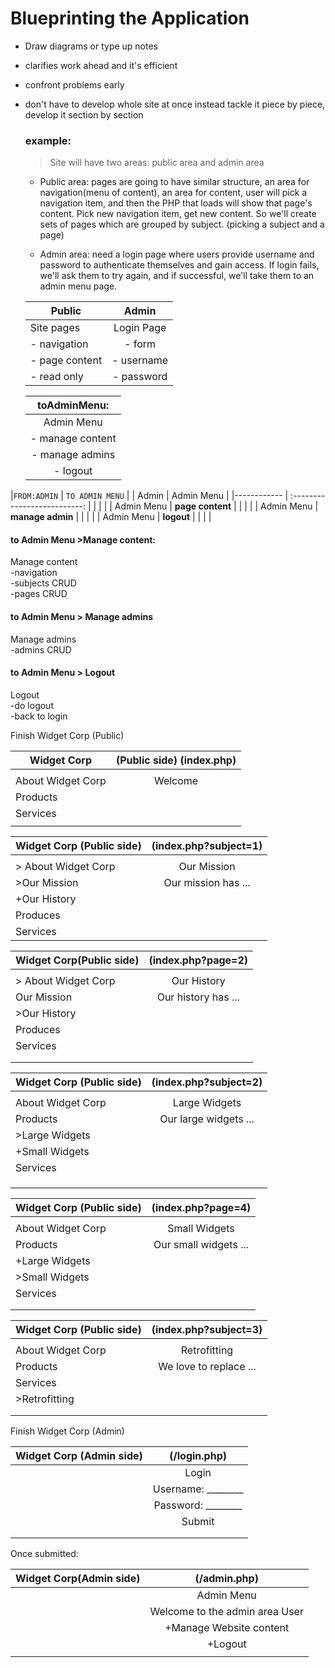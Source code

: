 # Blueprinting the Application

- Draw diagrams or type up notes
- clarifies work ahead and it's efficient
- confront problems early
- don't have to develop whole site at once instead
  tackle it piece by piece, develop it section by section

  ### example:

  > Site will have two areas: public area and admin area

  - Public area: pages are going to have similar structure, an area for  navigation(menu of content), an area
    for content, user will pick a navigation item, and then the PHP that loads will show that page's content.
    Pick new navigation item, get new content. So we'll create sets of pages which are grouped by subject.
    (picking a subject and a page)  

  - Admin area: need a login page where users provide username and password to authenticate themselves and
    gain access. If login fails, we'll ask them to try again, and if successful, we'll take them to an admin
    menu page.

  |Public                     |Admin                        |
  |---------------            |:---------------------------:|
  | Site pages                |   Login Page                |            
  | - navigation              |   - form                    |            
  | - page content            |   - username                |            
  | - read only               |   - password                |            
  
  
  
  
  |toAdminMenu:       |            
  |:------------------:           
  | Admin Menu        |                    
  | - manage content  |          
  | - manage admins   |         
  | - logout          |        
  
  
  

  
  
|`FROM:ADMIN` |   `TO ADMIN MENU`            |
| Admin       |           Admin Menu         |
|------------ | :--------------------------: |
|             |                              | 
| Admin Menu  |         **page content**     |
|             |                              |
| Admin Menu  |         **manage admin**     |
|             |                              |
| Admin Menu  |         **logout**           |
|             |                              |

  
  
  
      
   #### to Admin Menu >Manage content:   
  
Manage content         
      -navigation            
      -subjects CRUD          
      -pages CRUD              
 
 #### to Admin Menu > Manage admins
 
Manage admins           
      -admins CRUD           

#### to Admin Menu > Logout
Logout                 
      -do logout     
      -back to login           


  




  Finish Widget Corp  (Public)



  |   Widget Corp             | (Public side) (index.php)   |
  |---------------------      | :--------------------------:|
  |                           |                             |
  |   About Widget Corp       |  Welcome                    |
  |   Products                |                             |
  |   Services                |                             |
  |                           |                             |

  


  
  

 
  | Widget Corp (Public side) | (index.php?subject=1)       |
  |-----------------------    | :--------------------------:|
  |                           |                             |
  |  > About Widget Corp      |    Our Mission              |
  |      >Our Mission         |    Our mission has ...      |
  |      +Our History         |                             |     
  |    Produces               |                             |
  |    Services               |                             |





  | Widget Corp(Public side)  | (index.php?page=2)          |
  |-----------------------    | :--------------------------:|
  |                           |                             |
  |  > About Widget Corp      |    Our History              |
  |      Our Mission          |    Our history has ...      |
  |      >Our History         |                             |     
  |    Produces               |                             |
  |    Services               |                             |
  |                           |                             |
  |                           |                             |




  | Widget Corp (Public side) | (index.php?subject=2)       |
  |-----------------------    | :--------------------------:|
  |                           |                             |
  |    About Widget Corp      |    Large Widgets            |
  |    Products               |    Our large widgets ...    |
  |       >Large Widgets      |                             |
  |      +Small Widgets       |                             |     
  |    Services               |                             |
  |                           |                             |
  |                           |                             |
  |                           |                             |



  


  |  Widget Corp (Public side)| (index.php?page=4)          |
  |-----------------------    | :--------------------------:|
  |                           |                             |
  |    About Widget Corp      |    Small Widgets            |
  |    Products               |    Our small widgets ...    |
  |       +Large Widgets      |                             |
  |       >Small Widgets      |                             |     
  |    Services               |                             |
  |                           |                             |
  |                           |                             |
 





  | Widget Corp (Public side) | (index.php?subject=3)       |
  |-----------------------    | :--------------------------:|
  |                           |                             |
  |    About Widget Corp      |    Retrofitting             |
  |    Products               |    We love to replace ...   |
  |    Services               |                             |
  |       >Retrofitting       |                             |
  |                           |                             |
  |                           |                             |




  Finish Widget Corp  (Admin)





  | Widget Corp (Admin side)| (/login.php)                       |
  |----------------         | :---------------------------------:|
  |                         |  Login                             |
  |                         |  Username: ________                |
  |                         |  Password: ________                |
  |                         |  Submit                            |
  |                         |                                    |
  |                         |                                    |



   Once submitted:

  | Widget Corp(Admin side)   |  (/admin.php)                      |
  |-----------------------    | :---------------------------------:|
  |                           |  Admin Menu                        |
  |                           |  Welcome to the admin area User    |
  |                           |     +Manage Website content        |
  |                           |     +Logout                        |
  |                           |                                    |
 
  
  
  
  
  
  
  
